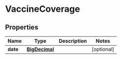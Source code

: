 # VaccineCoverage

## Properties
Name | Type | Description | Notes
------------ | ------------- | ------------- | -------------
**date** | [**BigDecimal**](BigDecimal.md) |  |  [optional]
